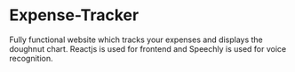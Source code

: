 # Expense-Tracker
Fully functional website which tracks your expenses and displays the doughnut chart.
Reactjs is used for frontend and Speechly is used for voice recognition.
